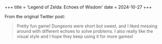 +++
title = 'Legend of Zelda: Echoes of Wisdom'
date = 2024-10-27
+++

From the original Twitter post: 

> Pretty fun game! Dungeons were short but sweet, and I liked messing around with different echoes to solve problems. I also really like the visual style and I hope they keep using it for more games!